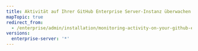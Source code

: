 ```yaml
---
title: Aktivität auf Ihrer GitHub Enterprise Server-Instanz überwachen
mapTopic: true
redirect_from:
  - /enterprise/admin/installation/monitoring-activity-on-your-github-enterprise-server-instance
versions:
  enterprise-server: '*'
---
```


